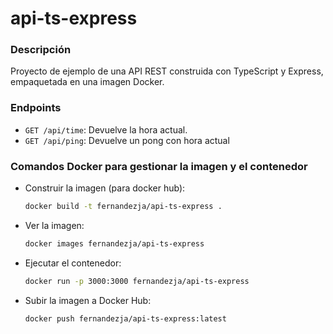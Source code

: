 # api-ts-express

### Descripción
Proyecto de ejemplo de una API REST construida con TypeScript y Express, empaquetada en una imagen Docker.

### Endpoints
- `GET /api/time`: Devuelve la hora actual.
- `GET /api/ping`: Devuelve un pong con hora actual

### Comandos Docker para gestionar la imagen y el contenedor
- Construir la imagen (para docker hub):
  ```bash
  docker build -t fernandezja/api-ts-express .
  ```
- Ver la imagen:
  ```bash
  docker images fernandezja/api-ts-express
  ```
- Ejecutar el contenedor:
  ```bash
  docker run -p 3000:3000 fernandezja/api-ts-express
  ```   
- Subir la imagen a Docker Hub:
  ```bash
  docker push fernandezja/api-ts-express:latest
  ```